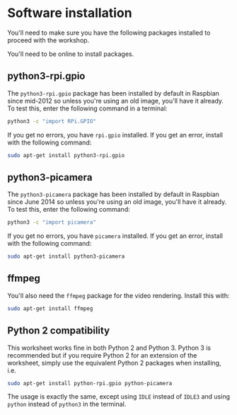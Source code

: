 # Software installation

You'll need to make sure you have the following packages installed to proceed with the workshop.

You'll need to be online to install packages.

## python3-rpi.gpio

The `python3-rpi.gpio` package has been installed by default in Raspbian since mid-2012 so unless you're using an old image, you'll have it already. To test this, enter the following command in a terminal:

```bash
python3 -c "import RPi.GPIO"
```

If you get no errors, you have `rpi.gpio` installed. If you get an error, install with the following command:

```bash
sudo apt-get install python3-rpi.gpio
```

## python3-picamera

The `python3-picamera` package has been installed by default in Raspbian since June 2014 so unless you're using an old image, you'll have it already. To test this, enter the following command:

```bash
python3 -c "import picamera"
```

If you get no errors, you have `picamera` installed. If you get an error, install with the following command:

```bash
sudo apt-get install python3-picamera
```

## ffmpeg

You'll also need the `ffmpeg` package for the video rendering. Install this with:

```bash
sudo apt-get install ffmpeg
```

## Python 2 compatibility

This worksheet works fine in both Python 2 and Python 3. Python 3 is recommended but if you require Python 2 for an extension of the worksheet, simply use the equivalent Python 2 packages when installing, i.e.

```bash
sudo apt-get install python-rpi.gpio python-picamera
```

The usage is exactly the same, except using `IDLE` instead of `IDLE3` and using `python` instead of `python3` in the terminal.
